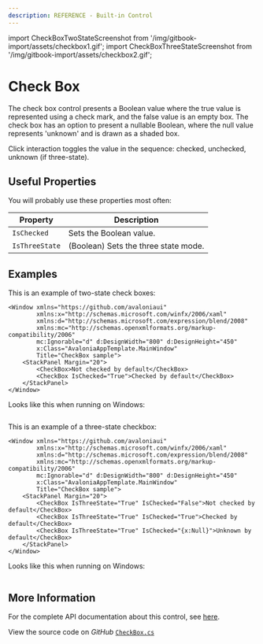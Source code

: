 ```yaml
---
description: REFERENCE - Built-in Control
---
```


import CheckBoxTwoStateScreenshot from '/img/gitbook-import/assets/checkbox1.gif';
import CheckBoxThreeStateScreenshot from '/img/gitbook-import/assets/checkbox2.gif';

# Check Box

The check box control presents a Boolean value where the true value is represented using a check mark, and the false value is an empty box. The check box has an option to present a nullable Boolean, where the null value represents 'unknown' and is drawn as a shaded box.

Click interaction toggles the value in the sequence: checked, unchecked, unknown (if three-state).

## Useful Properties

You will probably use these properties most often:

| Property       | Description                          |
| -------------- | ------------------------------------ |
| `IsChecked`    | Sets the Boolean value.              |
| `IsThreeState` | (Boolean) Sets the three state mode. |

## Examples

This is an example of two-state check boxes:

```markup
<Window xmlns="https://github.com/avaloniaui"
        xmlns:x="http://schemas.microsoft.com/winfx/2006/xaml"
        xmlns:d="http://schemas.microsoft.com/expression/blend/2008"
        xmlns:mc="http://schemas.openxmlformats.org/markup-compatibility/2006"
        mc:Ignorable="d" d:DesignWidth="800" d:DesignHeight="450"
        x:Class="AvaloniaAppTemplate.MainWindow"
        Title="CheckBox sample">
    <StackPanel Margin="20">
        <CheckBox>Not checked by default</CheckBox>
        <CheckBox IsChecked="True">Checked by default</CheckBox>
    </StackPanel>
</Window>
```

Looks like this when running on Windows:

<img src={CheckBoxTwoStateScreenshot} alt="" />

This is an example of a three-state checkbox:

```markup
<Window xmlns="https://github.com/avaloniaui"
        xmlns:x="http://schemas.microsoft.com/winfx/2006/xaml"
        xmlns:d="http://schemas.microsoft.com/expression/blend/2008"
        xmlns:mc="http://schemas.openxmlformats.org/markup-compatibility/2006"
        mc:Ignorable="d" d:DesignWidth="800" d:DesignHeight="450"
        x:Class="AvaloniaAppTemplate.MainWindow"
        Title="CheckBox sample">
    <StackPanel Margin="20">
        <CheckBox IsThreeState="True" IsChecked="False">Not checked by default</CheckBox>
        <CheckBox IsThreeState="True" IsChecked="True">Checked by default</CheckBox>
        <CheckBox IsThreeState="True" IsChecked="{x:Null}">Unknown by default</CheckBox>
    </StackPanel>
</Window>
```

Looks like this when running on Windows:

<img src={CheckBoxThreeStateScreenshot} alt="" />

## More Information

For the complete API documentation about this control, see [here](http://reference.avaloniaui.net/api/Avalonia.Controls/CheckBox/).

View the source code on _GitHub_ [`CheckBox.cs`](https://github.com/AvaloniaUI/Avalonia/blob/master/src/Avalonia.Controls/CheckBox.cs)
